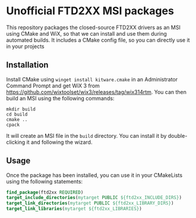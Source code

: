# Unofficial FTD2XX MSI packages
This repository packages the closed-source FTD2XX drivers as an MSI using CMake and WiX, so that we can install and use them during automated builds. It includes a CMake config file, so you can directly use it in your projects

## Installation
Install CMake using `winget install kitware.cmake` in an Administrator Command Prompt and get WiX 3 from <https://github.com/wixtoolset/wix3/releases/tag/wix314rtm>. You can then build an MSI using the following commands:

```batch
mkdir build
cd build
cmake ..
cpack
```

It will create an MSI file in the `build` directory. You can install it by double-clicking it and following the wizard.

## Usage
Once the package has been installed, you can use it in your CMakeLists using the following statements:

```cmake
find_package(ftd2xx REQUIRED)
target_include_directories(mytarget PUBLIC ${ftd2xx_INCLUDE_DIRS})
target_link_directories(mytarget PUBLIC ${ftd2xx_LIBRARY_DIRS})
target_link_libraries(mytarget ${ftd2xx_LIBRARIES})
```